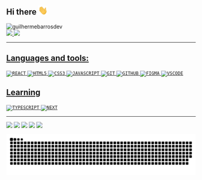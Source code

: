 
<h2> Hi there <img src="https://github.com/LeonardoYz/LeonardoYz/blob/main/assets/Hi.gif" width="25"></h2>
   <img src="https://komarev.com/ghpvc/?username=guilhermebarrosdev&color=green" alt="guilhermebarrosdev" /> 
<div>
  <a href="https://github.com/guilhermebarrosdev">
  <img height="180em" src="https://github-readme-stats.vercel.app/api?username=guilhermebarrosdev&show_icons=true&theme=dark&include_all_commits=true&count_private=true"/>
  <img height="180em" src="https://github-readme-stats.vercel.app/api/top-langs/?username=guilhermebarrosdev&layout=compact&langs_count=7&theme=dark"/>
</div>
<hr>
  <h2>Languages and tools:</h2>
<code><img height="40" width="40" src="https://cdn.jsdelivr.net/gh/devicons/devicon/icons/react/react-original.svg" alt="REACT" title="REACT"></code>
<code><img height="40" width="40" src="https://cdn.jsdelivr.net/gh/devicons/devicon/icons/html5/html5-original.svg" alt="HTML5" title="HTML5"></code>
<code><img height="40" width="40" src="https://cdn.jsdelivr.net/gh/devicons/devicon/icons/css3/css3-original.svg" alt="CSS3" title="CS33"></code>
<code><img height="40" width="40" src="https://cdn.jsdelivr.net/gh/devicons/devicon/icons/javascript/javascript-original.svg" alt="JAVASCRIPT" title="JAVASCRIPT"></code>
<code><img height="40" width="40" src="https://cdn.jsdelivr.net/gh/devicons/devicon/icons/git/git-original.svg" alt="GIT" title="GIT"></code>
<code><img height="40" width="40" src="https://cdn.jsdelivr.net/gh/devicons/devicon/icons/github/github-original.svg" alt="GITHUB" title="GITHUB"></code>
<code><img height="40" width="40" src="https://cdn.jsdelivr.net/gh/devicons/devicon/icons/figma/figma-original.svg" alt="FIGMA" title="FIGMA"></code>
<code><img height="35" width="35" src="https://cdn.jsdelivr.net/gh/devicons/devicon/icons/vscode/vscode-original.svg" alt="VSCODE" title="VSCODE"></code>
  <br>
  <h2>Learning</h2>
  <code><img height="40" width="40" src="https://cdn.jsdelivr.net/gh/devicons/devicon/icons/typescript/typescript-original.svg" alt="TYPESCRIPT" title="TYPESCRIPT"></code>
  <code><img height="40" width="40" src="https://cdn.jsdelivr.net/gh/devicons/devicon/icons/nextjs/nextjs-original.svg" alt="NEXT" title="NEXT"></code>
<br>
<hr>
<div>
<a href="https://www.facebook.com/guilherme.a.barros.7" target="_blank"><img src="https://img.shields.io/badge/Facebook-1877F2?style=for-the-badge&logo=facebook&logoColor=white"></a>
   <a href="https://www.instagram.com/guilhermebarros9/" target="_blank"><img src="https://img.shields.io/badge/Instagram-E4405F?style=for-the-badge&logo=instagram&logoColor=white"></a>
   <a href="https://www.linkedin.com/in/guilhermebarros9/" target="_blank"><img src="https://img.shields.io/badge/LinkedIn-0077B5?style=for-the-badge&logo=linkedin&logoColor=white"></a>
   <a href="mailto:wingui3@gmail.com" target="_blank"><img src="https://img.shields.io/badge/Gmail-D14836?style=for-the-badge&logo=gmail&logoColor=white"></a>
   <a href="https://api.whatsapp.com/send?phone=5519982970535&text=Ol%C3%A1%20Guilherme%2C%20" target="_blank"><img src="https://img.shields.io/badge/WhatsApp-25D366?style=for-the-badge&logo=whatsapp&logoColor=white"></a>     
   
  ![Snake animation](https://github.com/guilhermebarrosdev/guilhermebarrosdev/blob/output/github-contribution-grid-snake.svg)   
   
   </div>


